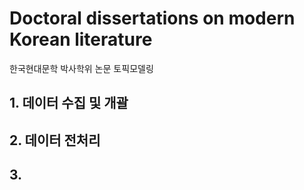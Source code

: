 # Doctoral dissertations on modern Korean literature
한국현대문학 박사학위 논문 토픽모델링

## 1. 데이터 수집 및 개괄 ##

## 2. 데이터 전처리 ##

## 3. 

